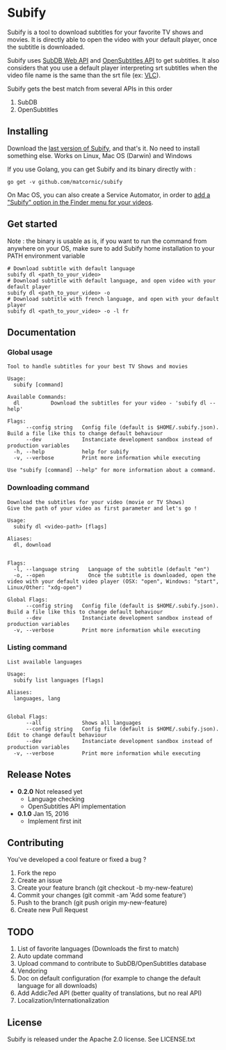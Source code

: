 # Subify
Subify is a tool to download subtitles for your favorite TV shows and movies.
It is directly able to open the video with your default player, once the subtitle is downloaded.

Subify uses [SubDB Web API](http://thesubdb.com/) and [OpenSubtitles API](http://trac.opensubtitles.org/projects/opensubtitles/wiki) to get subtitles. It also considers that you use a default player interpreting srt subtitles when the video file name is the same than the srt file (ex: [VLC](http://www.videolan.org/vlc/)).

Subify gets the best match from several APIs in this order
1. SubDB
2. OpenSubtitles

## Installing
Download the [last version of Subify](https://github.com/matcornic/subify/releases), and that's it. No need to install something else. Works on Linux, Mac OS (Darwin) and Windows

If you use Golang, you can get Subify and its binary directly with :
```shell
go get -v github.com/matcornic/subify
```

On Mac OS, you can also create a Service Automator, in order to [add a "Subify" option in the Finder menu for your videos](https://github.com/matcornic/subify/wiki/Adding-a-Subify-option-in-the-Finder-menu-for-your-videos).

## Get started
Note : the binary is usable as is, if you want to run the command from anywhere on your OS, make sure to add Subify home installation to your PATH environment variable

```shell
# Download subtitle with default language
subify dl <path_to_your_video>
# Download subtitle with default language, and open video with your default player
subify dl <path_to_your_video> -o
# Download subtitle with french language, and open with your default player
subify dl <path_to_your_video> -o -l fr
```

## Documentation
### Global usage
```
Tool to handle subtitles for your best TV Shows and movies

Usage:
  subify [command]

Available Commands:
  dl          Download the subtitles for your video - 'subify dl --help'

Flags:
      --config string   Config file (default is $HOME/.subify.json). Build a file like this to change default behaviour
      --dev             Instanciate development sandbox instead of production variables
  -h, --help            help for subify
  -v, --verbose         Print more information while executing

Use "subify [command] --help" for more information about a command.
```

### Downloading command
```
Download the subtitles for your video (movie or TV Shows)
Give the path of your video as first parameter and let's go !

Usage:
  subify dl <video-path> [flags]

Aliases:
  dl, download


Flags:
  -l, --language string   Language of the subtitle (default "en")
  -o, --open              Once the subtitle is downloaded, open the video with your default video player (OSX: "open", Windows: "start", Linux/Other: "xdg-open")

Global Flags:
      --config string   Config file (default is $HOME/.subify.json). Build a file like this to change default behaviour
      --dev             Instanciate development sandbox instead of production variables
  -v, --verbose         Print more information while executing
```

### Listing command

```
List available languages

Usage:
  subify list languages [flags]

Aliases:
  languages, lang


Global Flags:
      --all             Shows all languages
      --config string   Config file (default is $HOME/.subify.json). Edit to change default behaviour
      --dev             Instanciate development sandbox instead of production variables
  -v, --verbose         Print more information while executing
```

## Release Notes
* **0.2.0** Not released yet
  * Language checking
  * OpenSubtitles API implementation
* **0.1.0** Jan 15, 2016
  * Implement first init

## Contributing

You've developed a cool feature or fixed a bug ?

1. Fork the repo
2. Create an issue  
3. Create your feature branch (git checkout -b my-new-feature)
4. Commit your changes (git commit -am 'Add some feature')
5. Push to the branch (git push origin my-new-feature)
6. Create new Pull Request

## TODO
1. List of favorite languages (Downloads the first to match)
2. Auto update command
3. Upload command to contribute to SubDB/OpenSubtitles database
4. Vendoring
5. Doc on default configuration (for example to change the default language for all downloads)
6. Add Addic7ed API (better quality of translations, but no real API)
7. Localization/Internationalization

## License
Subify is released under the Apache 2.0 license. See LICENSE.txt
